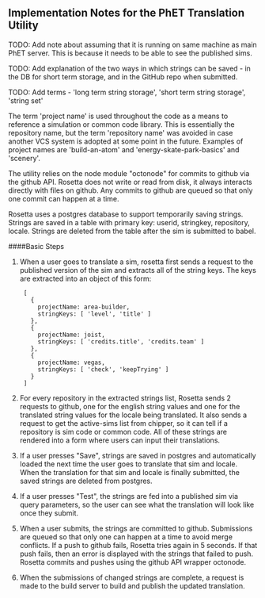 Implementation Notes for the PhET Translation Utility
-----------------------------------------------------

TODO: Add note about assuming that it is running on same machine as main PhET server.  This is because it needs to be
able to see the published sims.

TODO: Add explanation of the two ways in which strings can be saved - in the DB for short term storage, and in the
GitHub repo when submitted.

TODO: Add terms - 'long term string storage', 'short term string storage', 'string set'

The term 'project name' is used throughout the code as a means to reference a simulation or common code library.  This
is essentially the repository name, but the term 'repository name' was avoided in case another VCS system is adopted
at some point in the future.  Examples of project names are 'build-an-atom' and 'energy-skate-park-basics' and 
'scenery'.

The utility relies on the node module "octonode" for commits to github via the github API. Rosetta does not write or 
read from disk, it always interacts directly with files on github. Any commits to github are queued so that only one
commit can happen at a time.

Rosetta uses a postgres database to support temporarily saving strings. Strings are saved in a table with primary key:
userid, stringkey, repository, locale. Strings are deleted from the table after the sim is submitted to babel.

####Basic Steps

1. When a user goes to translate a sim, rosetta first sends a request to the published version of the sim and extracts
all of the string keys. The keys are extracted into an object of this form:

        [ 
          {
            projectName: area-builder,
            stringKeys: [ 'level', 'title' ]
          },
          {
            projectName: joist,
            stringKeys: [ 'credits.title', 'credits.team' ]
          },
          {
            projectName: vegas,
            stringKeys: [ 'check', 'keepTrying' ]
          }
        ]
2. For every repository in the extracted strings list, Rosetta sends 2 requests to github, one for the english string 
values and one for the translated string values for the locale being translated. It also sends a request to get the 
active-sims list from chipper, so it can tell if a repository is sim code or common code. All of these strings are 
rendered into a form where users can input their translations.
3. If a user presses "Save", strings are saved in postgres and automatically loaded the next time the user goes to
translate that sim and locale. When the translation for that sim and locale is finally submitted, the saved strings are
deleted from postgres.
4. If a user presses "Test", the strings are fed into a published sim via query parameters, so the user can see what the
translation will look like once they submit.
5. When a user submits, the strings are committed to github. Submissions are queued so that only one can happen at a
time to avoid merge conflicts. If a push to github fails, Rosetta tries again in 5 seconds. If that push fails, then an
error is displayed with the strings that failed to push. Rosetta commits and pushes using the github API wrapper
octonode.
6. When the submissions of changed strings are complete, a request is made to the build server to build and publish the
updated translation.
